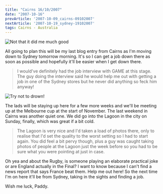 ```yaml
---
title: "Cairns 16/10/2007"
date: "2007-10-16"
prevArticle: '2007-10-09_cairns-09102007'
nextArticle: '2007-10-19_sydney-19102007'
tags: Cairns - Australia
---
```

![Not that it did me much good](/images/P9180455.JPG "Not that it did me much good")

All going to plan this will be my last blog entry from Cairns as I'm moving down to Sydney tomorrow morning. It's so I can get a job down there as soon as possible and hopefully it'll be easier when I get down there.
> I would've definitely had the job interview with GAME at this stage. The guy doing the interview said he would help me out with getting a job in one of the Sydney stores but he never did anything so feck him anyway!

![Try not to drown!](/images/PA140128.JPG "Try not to drown!")

The lads will be staying up here for a few more weeks and we'll be meeting up at the Melbourne cup at the start of November. The last weekend in Cairns was another quiet one. We did go into the Lagoon in the city on Sunday, finally, which was great if a bit cold.
> The Lagoon is very nice and I'd taken a load of photos there, only to realise that I'd set the quality to the worst setting so I had to start again. You did feel a bit pervy though, plus a guy was caught taking photos of people at the Lagoon just the week before so you had to be sure what you were pointing at just in case.

Oh yea and about the Rugby, is someone playing an elaborate practical joke or are England actually in the Final? I want to know because I can't find a news report that says France beat them. Help me out here! So the next time I'm on here it'll be from Sydney, taking in the sights and finding a job.

Wish me luck,
Paddy.